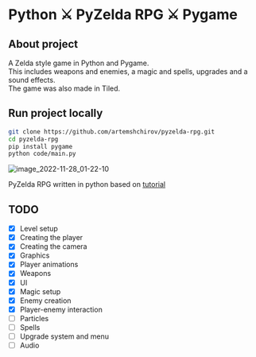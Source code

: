 # Python ⚔ PyZelda RPG ⚔ Pygame

## About project

A Zelda style game in Python and Pygame.\
This includes weapons and enemies, a magic and spells, upgrades and a sound effects.\
The game was also made in Tiled.

## Run project locally

```bash
git clone https://github.com/artemshchirov/pyzelda-rpg.git
cd pyzelda-rpg
pip install pygame
python code/main.py
```

![image_2022-11-28_01-22-10](https://user-images.githubusercontent.com/78075439/204165230-b9c48243-f1b8-4906-8088-5a5233865587.png)

PyZelda RPG written in python based on [tutorial](https://www.youtube.com/watch?v=QU1pPzEGrqw)

## TODO

- [x] Level setup
- [x] Creating the player
- [x] Creating the camera
- [x] Graphics
- [x] Player animations
- [x] Weapons
- [x] UI
- [x] Magic setup
- [x] Enemy creation
- [x] Player-enemy interaction
- [ ] Particles
- [ ] Spells
- [ ] Upgrade system and menu
- [ ] Audio
